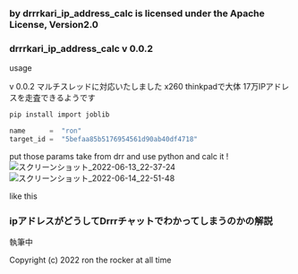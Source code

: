 ### by drrrkari_ip_address_calc is licensed under the Apache License, Version2.0  

### drrrkari_ip_address_calc v 0.0.2
usage  

v 0.0.2 マルチスレッドに対応いたしました  x260 thinkpadで大体 17万IPアドレスを走査できるようです  

~~~ bash
pip install import joblib
~~~
~~~ python 
name      =  "ron"
target_id =  "5befaa85b5176954561d90ab40df4718"
~~~
put those params take from drr and use python and calc it !  
![スクリーンショット_2022-06-13_22-37-24](https://user-images.githubusercontent.com/96737425/173366443-5df89597-7b22-4180-b456-f9e344f633ed.png)  
![スクリーンショット_2022-06-14_22-51-48](https://user-images.githubusercontent.com/96737425/173593997-0b8b824f-0ce1-4697-b81e-73d267696a66.png)  

like this  

### ipアドレスがどうしてDrrrチャットでわかってしまうのかの解説  

執筆中  

Copyright (c) 2022 ron the rocker at all time 
